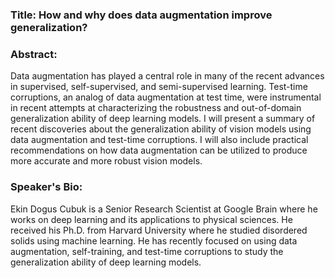 ### Title: How and why does data augmentation improve generalization? 

### Abstract:
Data augmentation has played a central role in many of the recent advances in supervised, self-supervised, and semi-supervised learning. Test-time corruptions, an analog of data augmentation at test time, were instrumental in recent attempts at characterizing the robustness and out-of-domain generalization ability of deep learning models. I will present a summary of recent discoveries about the generalization ability of vision models using data augmentation and test-time corruptions. I will also include practical recommendations on how data augmentation can be utilized to produce more accurate and more robust vision models.    

### Speaker's Bio:
Ekin Dogus Cubuk is a Senior Research Scientist at Google Brain where he works on deep learning and its applications to physical sciences. He received his Ph.D. from Harvard University where he studied disordered solids using machine learning. He has recently focused on using data augmentation, self-training, and test-time corruptions to study the generalization ability of deep learning models.
